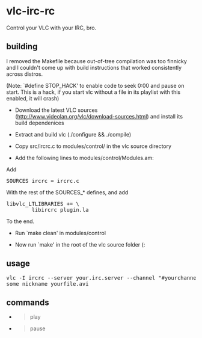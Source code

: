 vlc-irc-rc
==========

Control your VLC with your IRC, bro.

building
--------

I removed the Makefile because out-of-tree compilation was too finnicky and
I couldn't come up with build instructions that worked consistently across
distros.

(Note: `#define STOP_HACK' to enable code to seek 0:00 and pause on start. 
This is a hack, if you start vlc without a file in its playlist with this enabled, it will crash)

* Download the latest VLC sources (http://www.videolan.org/vlc/download-sources.html) and install its build dependenices

* Extract and build vlc (./configure && ./compile)

* Copy src/ircrc.c to modules/control/ in the vlc source directory

* Add the following lines to modules/control/Modules.am:

Add

<pre>
SOURCES_ircrc = ircrc.c
</pre>

With the rest of the SOURCES_* defines, and add

<pre>
libvlc_LTLIBRARIES += \
        libircrc_plugin.la
</pre>

To the end.

* Run `make clean' in modules/control

* Now run `make' in the root of the vlc source folder (:

usage
-----

<pre>
vlc -I ircrc --server your.irc.server --channel "#yourchannel" --nick
some_nickname yourfile.avi
</pre>

commands
--------

* >play
* >pause
